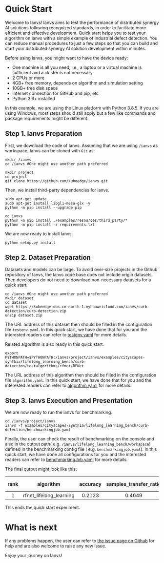 # Quick Start

Welcome to Ianvs! Ianvs aims to test the performance of distributed synergy AI solutions following recognized standards, 
in order to facilitate more efficient and effective development. Quick start helps you to test your algorithm on Ianvs 
with a simple example of industrial defect detection. You can reduce manual procedures to just a few steps so that you can 
build and start your distributed synergy AI solution development within minutes. 

Before using Ianvs, you might want to have the device ready: 
- One machine is all you need, i.e., a laptop or a virtual machine is sufficient and a cluster is not necessary
- 2 CPUs or more
- 4GB+ free memory, depends on algorithm and simulation setting
- 10GB+ free disk space
- Internet connection for GitHub and pip, etc
- Python 3.6+ installed
  

In this example, we are using the Linux platform with Python 3.8.5. If you are using Windows, most steps should still apply but a few like commands and package requirements might be different. 

## Step 1. Ianvs Preparation

First, we download the code of Ianvs. Assuming that we are using `/ianvs` as workspace, Ianvs can be cloned with `Git`
as:

``` shell
mkdir /ianvs
cd /ianvs #One might use another path preferred

mkdir project
cd project
git clone https://github.com/kubeedge/ianvs.git   
```


Then, we install third-party dependencies for ianvs. 
``` shell
sudo apt-get update
sudo apt-get install libgl1-mesa-glx -y
python -m pip install --upgrade pip

cd ianvs 
python -m pip install ./examples/resources/third_party/*
python -m pip install -r requirements.txt
```

We are now ready to install Ianvs. 
``` shell
python setup.py install  
```

## Step 2. Dataset Preparation

Datasets and models can be large. To avoid over-size projects in the Github repository of Ianvs, the Ianvs code base does
not include origin datasets. Then developers do not need to download non-necessary datasets for a quick start.

``` shell
cd /ianvs #One might use another path preferred
mkdir dataset   
cd dataset
wget https://kubeedge.obs.cn-north-1.myhuaweicloud.com/ianvs/curb-detection/curb-detection.zip
unzip dataset.zip
```

The URL address of this dataset then should be filled in the configuration file ``testenv.yaml``. In this quick start,
we have done that for you and the interested readers can refer to [testenv.yaml](https://ianvs.readthedocs.io/en/latest/guides/how-to-test-algorithms.html#step-1-test-environment-preparation) for more details.

<!-- Please put the downloaded dataset on the above dataset path, e.g., `/ianvs/dataset`. One can transfer the dataset to the path, e.g., on a remote Linux system using [XFTP].  -->


Related algorithm is also ready in this quick start. 
``` shell
export PYTHONPATH=$PYTHONPATH:/ianvs/project/ianvs/examples/cityscapes-synthia/lifelong_learning_bench/curb-detection/testalgorithms/rfnet/RFNet
```

The URL address of this algorithm then should be filled in the configuration file ``algorithm.yaml``. In this quick
start, we have done that for you and the interested readers can refer to [algorithm.yaml](https://ianvs.readthedocs.io/en/latest/guides/how-to-test-algorithms.html#step-1-test-environment-preparation) for more details.

## Step 3. Ianvs Execution and Presentation

We are now ready to run the ianvs for benchmarking. 

``` shell
cd /ianvs/project/ianvs
ianvs -f examples/cityscapes-synthia/lifelong_learning_bench/curb-detection/benchmarkingjob.yaml
```

Finally, the user can check the result of benchmarking on the console and also in the output path(
e.g. `/ianvs/lifelong_learning_bench/workspace`) defined in the benchmarking config file (
e.g. `benchmarkingjob.yaml`). In this quick start, we have done all configurations for you and the interested readers
can refer to [benchmarkingJob.yaml](https://ianvs.readthedocs.io/en/latest/guides/how-to-test-algorithms.html#step-1-test-environment-preparation) for more details.

The final output might look like this:   

|rank  |algorithm                |accuracy  |samples_transfer_ratio|paradigm            |basemodel  |task_definition       |task_allocation        |basemodel-learning_rate  |task_definition-origins|task_allocation-origins |                                                                                                    
|:----:|:-----------------------:|:--------:|:--------------------:|:------------------:|:---------:|:--------------------:|:---------------------:|:-----------------------:|:----------------------|:-----------------------|
|1     |rfnet_lifelong_learning  | 0.2123   |0.4649                |lifelonglearning    | BaseModel |TaskDefinitionByOrigin| TaskAllocationByOrigin|0.0001                   |['real', 'sim']        |['real', 'sim']         |


This ends the quick start experiment.

# What is next

If any problems happen, the user can refer to [the issue page on Github](https://github.com/kubeedge/ianvs/issues) for help and are also welcome to raise any new issue. 

Enjoy your journey on Ianvs!